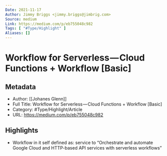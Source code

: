 ```yaml
---
Date: 2021-11-17
Author: Jimmy Briggs <jimmy.briggs@jimbrig.com>
Source: medium
Link: https://medium.com/p/eb755048c982
Tags: [ "#Type/Highlight" ]
Aliases: []
---
```

# Workflow for Serverless — Cloud Functions + Workflow [Basic]

## Metadata
- Author: [[Johanes Glenn]]
- Full Title: Workflow for Serverless — Cloud Functions + Workflow [Basic]
- Category: #Type/Highlight/Article
- URL: https://medium.com/p/eb755048c982

## Highlights
- Workflow in it self defined as: service to “Orchestrate and automate Google Cloud and HTTP-based API services with serverless workflows”

